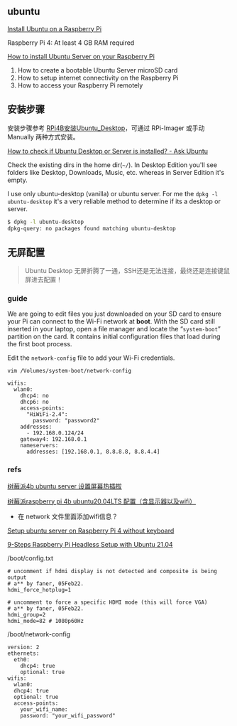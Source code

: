
## ubuntu

[Install Ubuntu on a Raspberry Pi](https://ubuntu.com/download/raspberry-pi)

Raspberry Pi 4: At least 4 GB RAM required

[How to install Ubuntu Server on your Raspberry Pi](https://ubuntu.com/tutorials/how-to-install-ubuntu-on-your-raspberry-pi)

1. How to create a bootable Ubuntu Server microSD card  
2. How to setup internet connectivity on the Raspberry Pi  
3. How to access your Raspberry Pi remotely  

## 安装步骤

安装步骤参考 [RPi4B安装Ubuntu_Desktop](./RPi4B安装Ubuntu_Desktop.md)，可通过 RPi-Imager 或手动 Manually 两种方式安装。

[How to check if Ubuntu Desktop or Server is installed? - Ask Ubuntu](https://askubuntu.com/questions/12562/how-to-check-if-ubuntu-desktop-or-server-is-installed)

Check the existing dirs in the home dir(`~/`). In Desktop Edition you'll see folders like Desktop, Downloads, Music, etc. whereas in Server Edition it's empty.

I use only ubuntu-desktop (vanilla) or ubuntu server. For me the `dpkg -l ubuntu-desktop` it's a very reliable method to determine if its a desktop or server.

```bash
$ dpkg -l ubuntu-desktop
dpkg-query: no packages found matching ubuntu-desktop
```

## 无屏配置

> Ubuntu Desktop 无屏折腾了一通，SSH还是无法连接，最终还是连接键鼠屏进去配置！

### guide

We are going to edit files you just downloaded on your SD card to ensure your Pi can connect to the Wi-Fi network at **boot**.
With the SD card still inserted in your laptop, open a file manager and locate the “`system-boot`” partition on the card. It contains initial configuration files that load during the first boot process.

Edit the `network-config` file to add your Wi-Fi credentials.

```Shell
vim /Volumes/system-boot/network-config

wifis:
  wlan0:
    dhcp4: no
    dhcp6: no
    access-points:
      "HiWiFi-2.4":
        password: "password2"
    addresses: 
      - 192.168.0.124/24
    gateway4: 192.168.0.1
    nameservers:
      addresses: [192.168.0.1, 8.8.8.8, 8.8.4.4]
```

### refs

[树莓派4b ubuntu server 设置屏幕热插拔](https://blog.csdn.net/benchuspx/article/details/112576609)

[树莓派raspberry pi 4b ubuntu20.04LTS 配置（含显示器以及wifi）](https://blog.csdn.net/weixin_43403879/article/details/114230532)

- 在 network 文件里面添加wifi信息？

[Setup ubuntu server on Raspberry Pi 4 without keyboard](https://askubuntu.com/questions/1192485/setup-ubuntu-server-on-raspberry-pi-4-without-keyboard)  

[9-Steps Raspberry Pi Headless Setup with Ubuntu 21.04](https://dev.to/henri_rion/9-steps-raspberry-pi-headless-setup-with-ubuntu-21-04-3el3)  

/boot/config.txt  

```
# uncomment if hdmi display is not detected and composite is being output
# a** by faner, 05Feb22.
hdmi_force_hotplug=1

# uncomment to force a specific HDMI mode (this will force VGA)
# a** by faner, 05Feb22.
hdmi_group=2
hdmi_mode=82 # 1080p60Hz
```

/boot/network-config  

```
version: 2
ethernets:
  eth0:
    dhcp4: true
    optional: true
wifis:
  wlan0:
  dhcp4: true
  optional: true
  access-points:
    your_wifi_name:
    password: "your_wifi_password"
```